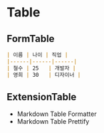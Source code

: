 # Table
## FormTable
```md
| 이름 | 나이 | 직업 |
|------|------|------|
| 철수 | 25   | 개발자 |
| 영희 | 30   | 디자이너 |
```
## ExtensionTable
- Markdown Table Formatter
- Markdown Table Prettify

